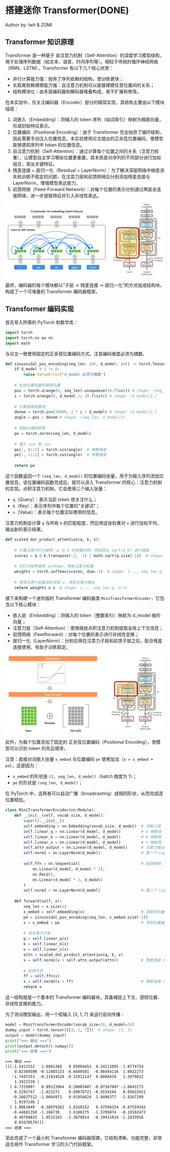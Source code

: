 <!--Copyright © ZOMI 适用于[License](https://github.com/Infrasys-AI/AIInfra)版权许可-->

# 搭建迷你 Transformer(DONE)

Author by: lwh & ZOMI

## Transformer 知识原理

Transformer 是一种基于 自注意力机制（Self-Attention）的深度学习模型结构，用于处理序列数据（如文本、语音、时间序列等）。相较于传统的循环神经网络（RNN、LSTM），Transformer 有以下几个核心优势：

- 并行计算能力强：抛弃了序列依赖的结构，使训练更快；
- 长距离依赖建模能力强：自注意力机制可以直接建模任意位置间的关系；
- 结构模块化：由多层编码器和解码器堆叠构成，易于扩展和修改。

在本实验中，仅关注编码器（Encoder）部分的精简实现，其结构主要由以下模块组成：

1. 词嵌入（Embedding）：将输入的 token 序列（如词索引）映射为稠密向量，形成初始特征表示。
2. 位置编码（Positional Encoding）：由于 Transformer 完全抛弃了循环结构，因此需要手动注入位置信息。本实验使用论文提出的正余弦位置编码，使模型能够感知序列中 token 的位置信息。
3. 自注意力机制（Self-Attention）：通过计算每个位置之间的关系（注意力权重），让模型自主学习哪些位置更重要。其本质是对序列的不同部分进行加权组合，突出关键特征。
4. 残差连接 + 层归一化（Residual + LayerNorm）：为了解决深层网络中梯度消失和训练不稳定的问题，在注意力层和前馈网络后分别添加残差连接与 LayerNorm，增强模型表达能力。
5. 前馈网络（Feed-Forward Network）：对每个位置的表示分别通过两层全连接网络，进一步提取特征并引入非线性表达。

![](./images/Practice01MiniTranformer01.png)

最终，编码器的每个模块都以“子层 → 残差连接 → 层归一化”的方式组成结构块，构成了一个可堆叠的 Transformer 编码器框架。

## Transformer 编码实现

首先导入所需的 PyTorch 和数学库：


```python
import torch
import torch.nn as nn
import math
```

与论文一致使用固定的正余弦位置编码方式。注意编码维度必须为偶数。


```python
def sinusoidal_pos_encoding(seq_len: int, d_model: int) -> torch.Tensor:
    if d_model % 2 != 0:
        raise ValueError("d_model 必须为偶数")

    # 生成位置向量和维度向量
    pos = torch.arange(0, seq_len).unsqueeze(1).float() # shape: (seq_len, 1)
    i = torch.arange(0, d_model // 2).float() # shape: (d_model/2,)

    # 计算频率除数项
    denom = torch.pow(10000, 2 * i / d_model) # shape: (d_model/2,)
    angle = pos / denom # shape: (seq_len, d_model/2)

    # 初始化编码矩阵
    pe = torch.zeros(seq_len, d_model)

    # 填入 sin 和 cos
    pe[:, 0::2] = torch.sin(angle)  # 偶数维度
    pe[:, 1::2] = torch.cos(angle)  # 奇数维度

    return pe
```

这个函数返回一个 `(seq_len, d_model)` 的位置编码张量，用于为输入序列添加位置信息。该位置编码函数完成后，就可以进入 Transformer 的核心：注意力机制的实现。点积注意力机制，它会使用三个输入张量：

- `q`（Query）：表示当前 token 想关注什么；
- `k`（Key）：表示序列中每个位置的“关键词”；
- `v`（Value）：表示每个位置实际携带的信息。

注意力机制会计算 `q` 与所有 `k` 的匹配程度，然后用这些权重对 `v` 进行加权平均，输出新的表示结果。


```python
def scaled_dot_product_attention(q, k, v):

    # 计算注意力打分矩阵：q 与 k 的转置点积，然后除以 sqrt(d_k) 进行缩放
    scores = q @ k.transpose(-2, -1) / math.sqrt(q.size(-1))  # shape: (..., seq_len_q, seq_len_k)

    # 对打分矩阵使用 softmax，得到注意力权重
    weights = torch.softmax(scores, dim=-1)  # shape: (..., seq_len_q, seq_len_k)

    # 使用注意力权重加权求和 v，得到注意力输出
    return weights @ v  # shape: (..., seq_len_q, d_v)

```

接下来构建一个迷你版的 Transformer 编码器类 `MiniTransformerEncoder`，它包含以下核心模块：

- 嵌入层（Embedding）：将输入的 token（整数索引）映射为 d_model 维的向量；
- 注意力层（Self-Attention）：使用缩放点积注意力机制提取全局上下文信息；
- 前馈网络（Feedforward）：对每个位置的表示进行非线性变换；
- 层归一化（LayerNorm）：分别应用在注意力子层和前馈子层之后，配合残差连接使用，有助于训练稳定。

![](./images/Practice01MiniTranformer02.png)

此外，为每个位置添加了固定的 正余弦位置编码（Positional Encoding），使模型可以识别 token 的先后顺序。

注意：直接对词嵌入张量 `x_embed` 与位置编码 `pe` 使用加法（`x = x_embed + pe`），这是因为：

- `x_embed` 的形状是 `(1, seq_len, d_model)`（batch 维度为 1）；
- `pe` 的形状是 `(seq_len, d_model)`；

在 PyTorch 中，这两者可以自动广播（broadcasting）成相同形状，从而完成逐位置相加。


```python
class MiniTransformerEncoder(nn.Module):
    def __init__(self, vocab_size, d_model):
        super().__init__()
        self.embedding = nn.Embedding(vocab_size, d_model)  # 词嵌入层
        self.linear_q = nn.Linear(d_model, d_model)         # Q 映射层
        self.linear_k = nn.Linear(d_model, d_model)         # K 映射层
        self.linear_v = nn.Linear(d_model, d_model)         # V 映射层
        self.attn_output = nn.Linear(d_model, d_model)      # 注意力输出映射
        self.norm1 = nn.LayerNorm(d_model)                  # 第一个 LayerNorm

        self.ffn = nn.Sequential(                           # 前馈网络：两层全连接
            nn.Linear(d_model, d_model * 2),
            nn.ReLU(),
            nn.Linear(d_model * 2, d_model)
        )
        self.norm2 = nn.LayerNorm(d_model)                  # 第二个 LayerNorm

    def forward(self, x):
        seq_len = x.size(1)
        x_embed = self.embedding(x)                         # 获取词向量表示
        pe = sinusoidal_pos_encoding(seq_len, x_embed.size(-1))
        x = x_embed + pe                                    # 添加位置编码

        # 自注意力子层
        q = self.linear_q(x)
        k = self.linear_k(x)
        v = self.linear_v(x)
        attn = scaled_dot_product_attention(q, k, v)
        x = self.norm1(x + self.attn_output(attn))          # 残差连接 + LayerNorm

        # 前馈子层
        ff = self.ffn(x)
        x = self.norm2(x + ff)                              # 残差连接 + LayerNorm
        return x

```

这一结构就是一个基本的 Transformer 编码器块，具备捕捉上下文、感知位置、非线性变换的能力。

为了测试模型输出，用一个假输入 [3, 1, 7] 来运行前向传播：


```python
model = MiniTransformerEncoder(vocab_size=50, d_model=16)
dummy_input = torch.tensor([[3, 1, 7]])  # shape: [1, 3]
output = model(dummy_input)
print("=== 输出 ===")
print(output.detach().numpy())
print("=== 结束 ===")
```

    === 输出 ===
    [[[-1.5413152   1.6801366   0.05804453  0.24212095 -1.0774754
        0.02384599 -0.12485133 -0.6640581  -0.88564116  1.0022273
       -1.7447253  -0.11834528 -0.32912147  0.8888434   1.3979812
        1.1923339 ]
      [ 0.7319907   0.89123964  0.20003487 -0.07367807 -1.0843173
        0.2291747  -1.023271    0.09876721 -0.5554284   0.05615921
       -0.26637512 -1.0664971   0.01956824  1.8496377  -1.9267299
        1.9197246 ]
      [ 1.0861049  -0.38979262  1.8310152   0.47594324 -0.07559342
       -0.44681358 -1.166736    1.6186275  -1.5705074  -0.19102472
        0.40794823  1.0515163  -1.3678914  -0.19411024 -1.1033916
        0.03470579]]]
    === 结束 ===


至此完成了一个最小的 Transformer 编码器搭建。它结构清晰、功能完整，非常适合用作 Transformer 学习的入门代码框架。

